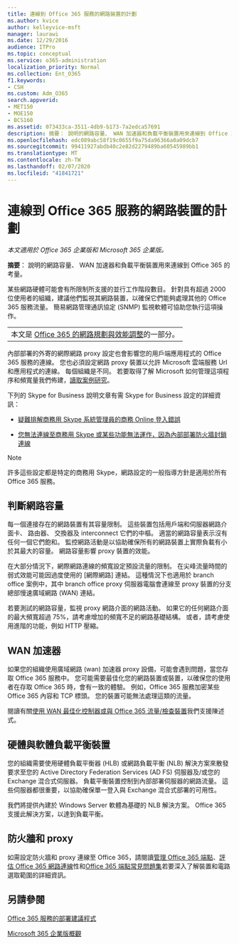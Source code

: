 ```yaml
---
title: 連線到 Office 365 服務的網路裝置的計劃
ms.author: kvice
author: kelleyvice-msft
manager: laurawi
ms.date: 12/29/2016
audience: ITPro
ms.topic: conceptual
ms.service: o365-administration
localization_priority: Normal
ms.collection: Ent_O365
f1.keywords:
- CSH
ms.custom: Adm_O365
search.appverid:
- MET150
- MOE150
- BCS160
ms.assetid: 073433ca-3511-4db9-b173-7a2edca57691
description: 摘要： 說明的網路容量、 WAN 加速器和負載平衡裝置用來連線到 Office 365 的考量。
ms.openlocfilehash: edc089abc58f19c0655f9a75da96366a0a09dcb7
ms.sourcegitcommit: 99411927abdb40c2e82d2279489ba60545989bb1
ms.translationtype: MT
ms.contentlocale: zh-TW
ms.lasthandoff: 02/07/2020
ms.locfileid: "41841721"
---
```

# <a name="plan-for-network-devices-that-connect-to-office-365-services"></a>連線到 Office 365 服務的網路裝置的計劃

*本文適用於 Office 365 企業版和 Microsoft 365 企業版。*
  
**摘要**： 說明的網路容量、 WAN 加速器和負載平衡裝置用來連線到 Office 365 的考量。

某些網路硬體可能會有所限制所支援的並行工作階段數目。 針對具有超過 2000 位使用者的組織，建議他們監視其網路裝置，以確保它們能夠處理其他的 Office 365 服務流量。 簡易網路管理通訊協定 (SNMP) 監視軟體可協助您執行這項操作。

||
|:-----|
| 本文是 [Office 365 的網路規劃與效能調整](https://aka.ms/tune)的一部分。|

內部部署的外寄的網際網路 proxy 設定也會影響您的用戶端應用程式的 Office 365 服務的連線。 您也必須設定網路 proxy 裝置以允許 Microsoft 雲端服務 Url 和應用程式的連線。 每個組織是不同。 若要取得了解 Microsoft 如何管理這項程序和頻寬量我們佈建，[讀取案例研究](https://www.microsoft.com/itshowcase/Article/Content/631/Optimizing-network-performance-for-Microsoft-Office-365)。
  
下列的 Skype for Business 說明文章有需 Skype for Business 設定的詳細資訊：
  
- [疑難排解商務用 Skype 系統管理員的商務 Online 登入錯誤](https://docs.microsoft.com/skypeforbusiness/set-up-skype-for-business-online/troubleshooting-sign-in-errors-for-admins)

- [您無法連線至商務用 Skype 或某些功能無法運作，因為內部部署防火牆封鎖連線](https://go.microsoft.com/fwlink/p/?LinkID=243625)

> [!NOTE]
> 許多這些設定都是特定的商務用 Skype，網路設定的一般指導方針是適用於所有 Office 365 服務。
  
## <a name="determining-network-capacity"></a>判斷網路容量

每一個連接存在的網路裝置有其容量限制。 這些裝置包括用戶端和伺服器網路介面卡、 路由器、 交換器及 interconnect 它們的中樞。 適當的網路容量表示沒有任何一個它們飽和。 監控網路活動是以協助確保所有的網路裝置上實際負載有小於其最大的容量。 網路容量影響 proxy 裝置的效能。
  
在大部分情況下，網際網路連線的頻寬設定預設流量的限制。 在尖峰流量時間的弱式效能可能因過度使用的 [網際網路] 連結。 這種情況下也適用於 branch office 案例中，其中 branch office proxy 伺服器電腦會連線至 proxy 裝置的分支總部慢速廣域網路 (WAN) 連結。
  
若要測試的網路容量，監視 proxy 網路介面的網路活動。 如果它的任何網路介面的最大頻寬超過 75%，請考慮增加的頻寬不足的網路基礎結構。 或者，請考慮使用進階的功能，例如 HTTP 壓縮。
  
## <a name="wan-accelerators"></a>WAN 加速器

如果您的組織使用廣域網路 (wan) 加速器 proxy 設備，可能會遇到問題，當您存取 Office 365 服務中。 您可能需要最佳化您的網路裝置或裝置，以確保您的使用者在存取 Office 365 時，會有一致的體驗。 例如，Office 365 服務加密某些 Office 365 內容和 TCP 標頭。 您的裝置可能無法處理這類的流量。
  
閱讀有關[使用 WAN 最佳化控制器或與 Office 365 流量/檢查裝置](https://support.microsoft.com/kb/2690045)我們支援陳述式。
  
## <a name="hardware-and-software-load-balancing-devices"></a>硬體與軟體負載平衡裝置

您的組織需要使用硬體負載平衡器 (HLB) 或網路負載平衡 (NLB) 解決方案來散發要求至您的 Active Directory Federation Services (AD FS) 伺服器及/或您的 Exchange 混合式伺服器。 負載平衡裝置控制到內部部署伺服器的網路流量。 這些伺服器都很重要，以協助確保單一登入與 Exchange 混合式部署的可用性。
  
我們將提供內建於 Windows Server 軟體為基礎的 NLB 解決方案。 Office 365 支援此解決方案，以達到負載平衡。
  
## <a name="firewalls-and-proxies"></a>防火牆和 proxy

如需設定防火牆和 proxy 連線至 Office 365，請閱讀[管理 Office 365 端點](https://support.office.com/article/99cab9d4-ef59-4207-9f2b-3728eb46bf9a)、[評估 Office 365 網路連線](assessing-network-connectivity.md)性和[Office 365 端點常見問題集](https://support.office.com/article/d4088321-1c89-4b96-9c99-54c75cae2e6d)若要深入了解裝置和電路選取範圍的詳細資訊。
  
## <a name="see-also"></a>另請參閱

[Office 365 服務的部署建議程式](deployment-advisors-for-office-365.md)

[Microsoft 365 企業版概觀](https://docs.microsoft.com/microsoft-365/enterprise/microsoft-365-overview)
